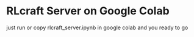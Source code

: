 # RLcraft Server on Google Colab

just run or copy rlcraft_server.ipynb in google colab and you ready to go
